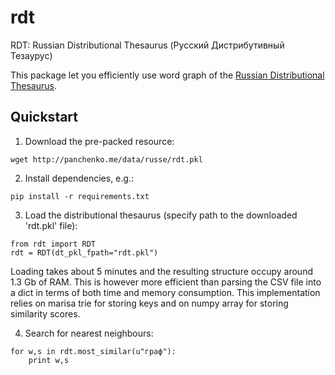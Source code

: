 # rdt
RDT: Russian Distributional Thesaurus (Русский Дистрибутивный Тезаурус)


This package let you efficiently use word graph of the [Russian Distributional Thesaurus](http://nlpub.ru/rdt). 

Quickstart
----

1. Download the pre-packed resource:

 ```
 wget http://panchenko.me/data/russe/rdt.pkl
 ```

2. Install dependencies, e.g.:

 ```
 pip install -r requirements.txt
 ```

3. Load the distributional thesaurus (specify path to the downloaded 'rdt.pkl' file):

 ```
 from rdt import RDT
 rdt = RDT(dt_pkl_fpath="rdt.pkl")
 ```

 Loading takes about 5 minutes and the resulting structure occupy around 1.3 Gb of RAM. This is however more efficient than parsing the CSV file into a dict in terms of both time and memory consumption. This implementation relies on marisa trie for storing keys and on numpy array for storing similarity scores. 

4. Search for nearest neighbours:

 ``` 
 for w,s in rdt.most_similar(u"граф"):
     print w,s
 ```



